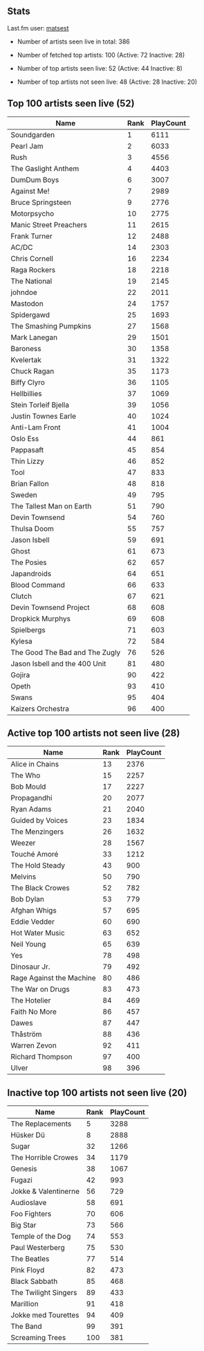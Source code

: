 ## Stats 


Last.fm user: [matsest](https://www.last.fm/user/matsest)

- Number of artists seen live in total: 386

- Number of fetched top artists: 100 (Active: 72 Inactive: 28)

- Number of top artists seen live: 52 (Active: 44 Inactive: 8)

- Number of top artists not seen live: 48 (Active: 28 Inactive: 20)

## Top 100 artists seen live (52)

Name                           | Rank | PlayCount
------------------------------ | ---- | ---------
Soundgarden                    | 1    | 6111     
Pearl Jam                      | 2    | 6033     
Rush                           | 3    | 4556     
The Gaslight Anthem            | 4    | 4403     
DumDum Boys                    | 6    | 3007     
Against Me!                    | 7    | 2989     
Bruce Springsteen              | 9    | 2776     
Motorpsycho                    | 10   | 2775     
Manic Street Preachers         | 11   | 2615     
Frank Turner                   | 12   | 2488     
AC/DC                          | 14   | 2303     
Chris Cornell                  | 16   | 2234     
Raga Rockers                   | 18   | 2218     
The National                   | 19   | 2145     
johndoe                        | 22   | 2011     
Mastodon                       | 24   | 1757     
Spidergawd                     | 25   | 1693     
The Smashing Pumpkins          | 27   | 1568     
Mark Lanegan                   | 29   | 1501     
Baroness                       | 30   | 1358     
Kvelertak                      | 31   | 1322     
Chuck Ragan                    | 35   | 1173     
Biffy Clyro                    | 36   | 1105     
Hellbillies                    | 37   | 1069     
Stein Torleif Bjella           | 39   | 1056     
Justin Townes Earle            | 40   | 1024     
Anti-Lam Front                 | 41   | 1004     
Oslo Ess                       | 44   | 861      
Pappasaft                      | 45   | 854      
Thin Lizzy                     | 46   | 852      
Tool                           | 47   | 833      
Brian Fallon                   | 48   | 818      
Sweden                         | 49   | 795      
The Tallest Man on Earth       | 51   | 790      
Devin Townsend                 | 54   | 760      
Thulsa Doom                    | 55   | 757      
Jason Isbell                   | 59   | 691      
Ghost                          | 61   | 673      
The Posies                     | 62   | 657      
Japandroids                    | 64   | 651      
Blood Command                  | 66   | 633      
Clutch                         | 67   | 621      
Devin Townsend Project         | 68   | 608      
Dropkick Murphys               | 69   | 608      
Spielbergs                     | 71   | 603      
Kylesa                         | 72   | 584      
The Good The Bad and The Zugly | 76   | 526      
Jason Isbell and the 400 Unit  | 81   | 480      
Gojira                         | 90   | 422      
Opeth                          | 93   | 410      
Swans                          | 95   | 404      
Kaizers Orchestra              | 96   | 400      

## Active top 100 artists not seen live (28)

Name                     | Rank | PlayCount
------------------------ | ---- | ---------
Alice in Chains          | 13   | 2376     
The Who                  | 15   | 2257     
Bob Mould                | 17   | 2227     
Propagandhi              | 20   | 2077     
Ryan Adams               | 21   | 2040     
Guided by Voices         | 23   | 1834     
The Menzingers           | 26   | 1632     
Weezer                   | 28   | 1567     
Touché Amoré             | 33   | 1212     
The Hold Steady          | 43   | 900      
Melvins                  | 50   | 790      
The Black Crowes         | 52   | 782      
Bob Dylan                | 53   | 779      
Afghan Whigs             | 57   | 695      
Eddie Vedder             | 60   | 690      
Hot Water Music          | 63   | 652      
Neil Young               | 65   | 639      
Yes                      | 78   | 498      
Dinosaur Jr.             | 79   | 492      
Rage Against the Machine | 80   | 486      
The War on Drugs         | 83   | 473      
The Hotelier             | 84   | 469      
Faith No More            | 86   | 457      
Dawes                    | 87   | 447      
Thåström                 | 88   | 436      
Warren Zevon             | 92   | 411      
Richard Thompson         | 97   | 400      
Ulver                    | 98   | 396      

## Inactive top 100 artists not seen live (20)

Name                 | Rank | PlayCount
-------------------- | ---- | ---------
The Replacements     | 5    | 3288     
Hüsker Dü            | 8    | 2888     
Sugar                | 32   | 1266     
The Horrible Crowes  | 34   | 1179     
Genesis              | 38   | 1067     
Fugazi               | 42   | 993      
Jokke & Valentinerne | 56   | 729      
Audioslave           | 58   | 691      
Foo Fighters         | 70   | 606      
Big Star             | 73   | 566      
Temple of the Dog    | 74   | 553      
Paul Westerberg      | 75   | 530      
The Beatles          | 77   | 514      
Pink Floyd           | 82   | 473      
Black Sabbath        | 85   | 468      
The Twilight Singers | 89   | 433      
Marillion            | 91   | 418      
Jokke med Tourettes  | 94   | 409      
The Band             | 99   | 391      
Screaming Trees      | 100  | 381      

